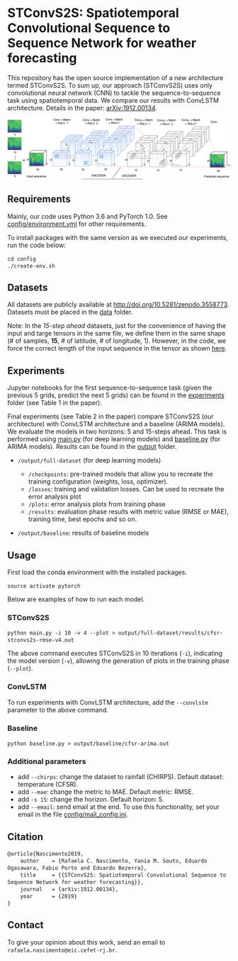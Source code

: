 # STConvS2S: Spatiotemporal Convolutional Sequence to Sequence Network for weather forecasting

This repository has the open source implementation of a new architecture termed STConvS2S. To sum up, our approach (STConvS2S) uses only convolutional neural network (CNN) to tackle the sequence-to-sequence task using spatiotemporal data. We compare our results with ConvLSTM architecture. Details in the paper: [arXiv:1912.00134](https://arxiv.org/abs/1912.00134).

![STConvS2S architecture](/image/stconvs2s.png)

## Requirements

Mainly, our code uses Python 3.6 and PyTorch 1.0. See [config/environment.yml](https://github.com/MLRG-CEFET-RJ/stconvs2s/blob/master/config/environment.yml) for other requirements.

To install packages with the same version as we executed our experiments, run the code below:

```
cd config
./create-env.sh
```

## Datasets

All datasets are publicly available at http://doi.org/10.5281/zenodo.3558773. Datasets must be placed in the [data](https://github.com/MLRG-CEFET-RJ/stconvs2s/tree/master/data) folder.

Note: In the *15-step ahead* datasets, just for the convenience of having the input and targe tensors in the same file, we define them in the same shape
(# of samples, **15**, # of latitude, # of longitude, 1). However, in the code, we force the correct length of the input sequence in the tensor as shown [here](https://github.com/MLRG-CEFET-RJ/stconvs2s/blob/master/tool/dataset.py#L28).

## Experiments

Jupyter notebooks for the first sequence-to-sequence task (given the previous 5 grids, predict the next 5 grids) can be found in the [experiments](https://github.com/MLRG-CEFET-RJ/stconvs2s/tree/master/experiments) folder (see Table 1 in the paper).


Final experiments (see Table 2 in the paper) compare STConvS2S (our architecture) with ConvLSTM architecture and a baseline (ARIMA models). We evaluate the models in two horizons: 5 and 15-steps ahead. This task is performed using [main.py](https://github.com/MLRG-CEFET-RJ/stconvs2s/blob/master/main.py) (for deep learning models) and [baseline.py](https://github.com/MLRG-CEFET-RJ/stconvs2s/blob/master/baseline.py) (for ARIMA models). Results can be found in the [output](https://github.com/MLRG-CEFET-RJ/stconvs2s/tree/master/output) folder.


* `/output/full-dataset` (for deep learning models)
	* `/checkpoints`: pre-trained models that allow you to recreate the training configuration (weights, loss, optimizer).
	* `/losses`: training and validation losses. Can be used to recreate the error analysis plot
	* `/plots`:	error analysis plots from training phase
	* `/results`: evaluation phase results with metric value (RMSE or MAE), training time, best epochs and so on.

* `/output/baseline`: results of baseline models
	

## Usage

First load the conda environment with the installed packages.

```
source activate pytorch
```

Below are examples of how to run each model.

### STConvS2S
```
python main.py -i 10 -v 4 --plot > output/full-dataset/results/cfsr-stconvs2s-rmse-v4.out
```

The above command executes STConvS2S in 10 iterations (`-i`), indicating the model version (`-v`), allowing the generation of plots in the training phase (`--plot`).

### ConvLSTM

To run experiments with ConvLSTM architecture, add the `--convlstm` parameter to the above command.


### Baseline

```
python baseline.py > output/baseline/cfsr-arima.out
```

### Additional parameters

* add `--chirps`: change the dataset to rainfall (CHIRPS). Default dataset: temperature (CFSR). 
* add `--mae`: change the metric to MAE. Default metric: RMSE.
* add `-s 15`: change the horizon. Default horizon: 5.
* add `--email`: send email at the end. To use this functionality, set your email in the file [config/mail_config.ini](https://github.com/MLRG-CEFET-RJ/stconvs2s/blob/master/config/mail_config.ini).

## Citation
```
@article{Nascimento2019,
	author    = {Rafaela C. Nascimento, Yania M. Souto, Eduardo Ogasawara, Fabio Porto and Eduardo Bezerra},
	title     = {{STConvS2S: Spatiotemporal Convolutional Sequence to Sequence Network for weather forecasting}},
	journal   = {arXiv:1912.00134},
	year      = {2019}
}
```

## Contact
To give your opinion about this work, send an email to `rafaela.nascimento@eic.cefet-rj.br`.